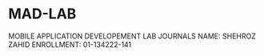 # MAD-LAB
MOBILE APPLICATION DEVELOPEMENT LAB JOURNALS
NAME: SHEHROZ ZAHID
ENROLLMENT: 01-134222-141
